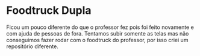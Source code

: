 # Foodtruck Dupla

Ficou um pouco diferente do que o professor fez pois foi feito novamente e com ajuda de 
pessoas de fora.
Tentamos subir somente as telas mas não conseguimos fazer rodar com o foodtruck do professor, por isso criei um repositório diferente.
